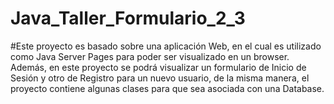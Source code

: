 # Java_Taller_Formulario_2_3

#Este proyecto es basado sobre una aplicación Web, en el cual es utilizado como Java Server Pages para poder ser visualizado en un browser. Además, en este proyecto se podrá visualizar un formulario de Inicio de Sesión y otro de Registro para un nuevo usuario, de la misma manera, el proyecto contiene algunas clases para que sea asociada con una Database.
